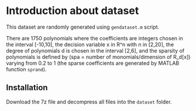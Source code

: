 # Introduction about dataset

This dataset are randomly generated using `gendataset.m` script. 

There are 1750 polynomials where the coefficients are integers chosen in the interval [-10,10], the decision variable x in R^n with n in [2,20], the degree of polynomials d is chosen in the interval [2,6], and the sparsity of polynomials is defined by (spa = number of monomials/dimension of R_d[x]) varying from 0.2 to 1 (the sparse coefficients are generated by MATLAB function `sprand`).  

## Installation
  Download the 7z file and decompress all files into the `dataset` folder.
